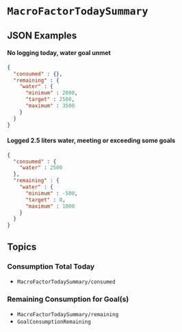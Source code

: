 # ``MacroFactorTodaySummary``

## JSON Examples

#### No logging today, water goal unmet
```json
{
  "consumed" : {},
  "remaining" : {
    "water" : {
      "minimum" : 2000,
      "target" : 2500,
      "maximum" : 3500
    }
  }
}
```

#### Logged 2.5 liters water, meeting or exceeding some goals
```json
{
  "consumed" : {
    "water" : 2500
  },
  "remaining" : {
    "water" : {
      "minimum" : -500,
      "target" : 0,
      "maximum" : 1000
    }
  }
}
```

## Topics

### Consumption Total Today

- ``MacroFactorTodaySummary/consumed``

### Remaining Consumption for Goal(s)

- ``MacroFactorTodaySummary/remaining``
- ``GoalConsumptionRemaining``
